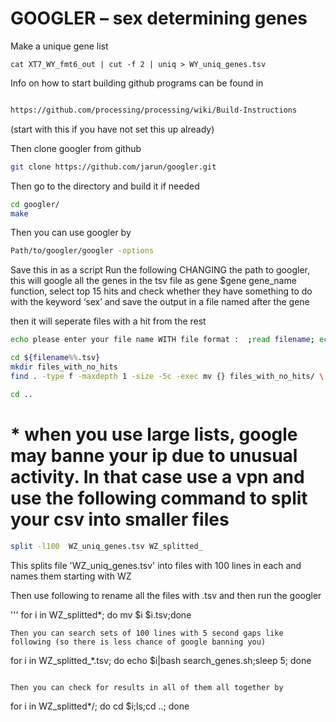 # GOOGLER – sex determining genes

Make a unique gene list

```
cat XT7_WY_fmt6_out | cut -f 2 | uniq > WY_uniq_genes.tsv
```

Info on how to start building github programs can be found in

```bash

https://github.com/processing/processing/wiki/Build-Instructions
```
(start with this if you have not set this up already)

Then clone googler from github

```bash
git clone https://github.com/jarun/googler.git
```

Then go to the directory and build it if needed

```bash
cd googler/
make
```

Then you can use googler by

```bash
Path/to/googler/googler -options
```
Save this in as a script Run the following CHANGING the path to googler,
this will google all the genes in the tsv file as gene $gene gene_name function, select top 15 hits and check whether they have something to do with the keyword ‘sex’ and save the output in a file named after the gene

then it will seperate files with a hit from the rest


```bash
echo please enter your file name WITH file format :  ;read filename; echo your search results are in $filename; mkdir ${filename%%.tsv}; for gene in $(cat $filename); do echo "\n"| ../googler/googler -n 15 $gene gene function | grep 'sex'>${filename%%.tsv}/$gene ; echo checked $gene; done

cd ${filename%%.tsv}
mkdir files_with_no_hits
find . -type f -maxdepth 1 -size -5c -exec mv {} files_with_no_hits/ \;

cd ..
```

# * when you use large lists, google may banne your ip due to unusual activity. In that case use a vpn and use the following command to split your csv into smaller files 

```bash
split -l100  WZ_uniq_genes.tsv WZ_splitted_
```
This splits file 'WZ_uniq_genes.tsv' into files with 100 lines in each and names them starting with WZ

Then use following to rename all the files with .tsv and then run the googler

'''
for i in WZ_splitted*; do mv $i $i.tsv;done
```
Then you can search sets of 100 lines with 5 second gaps like following (so there is less chance of google banning you)

```
for i in WZ_splitted_*.tsv; do echo $i|bash search_genes.sh;sleep 5; done 
```

Then you can check for results in all of them all together by
```
for i in WZ_splitted*/; do cd $i;ls;cd ..; done
```
